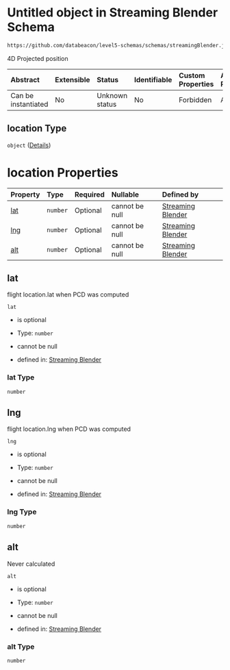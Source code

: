 # Untitled object in Streaming Blender Schema

```txt
https://github.com/databeacon/level5-schemas/schemas/streamingBlender.json#/properties/pcds/properties/intruder/properties/location
```

4D Projected position

| Abstract            | Extensible | Status         | Identifiable | Custom Properties | Additional Properties | Access Restrictions | Defined In                                                                 |
| :------------------ | :--------- | :------------- | :----------- | :---------------- | :-------------------- | :------------------ | :------------------------------------------------------------------------- |
| Can be instantiated | No         | Unknown status | No           | Forbidden         | Allowed               | none                | [blender.schema.json\*](../out/blender.schema.json "open original schema") |

## location Type

`object` ([Details](blender-properties-pcds-properties-intruder-properties-location.md))

# location Properties

| Property    | Type     | Required | Nullable       | Defined by                                                                                                                                                                                                                                                  |
| :---------- | :------- | :------- | :------------- | :---------------------------------------------------------------------------------------------------------------------------------------------------------------------------------------------------------------------------------------------------------- |
| [lat](#lat) | `number` | Optional | cannot be null | [Streaming Blender](blender-properties-pcds-properties-intruder-properties-location-properties-lat.md "https://github.com/databeacon/level5-schemas/schemas/streamingBlender.json#/properties/pcds/properties/intruder/properties/location/properties/lat") |
| [lng](#lng) | `number` | Optional | cannot be null | [Streaming Blender](blender-properties-pcds-properties-intruder-properties-location-properties-lng.md "https://github.com/databeacon/level5-schemas/schemas/streamingBlender.json#/properties/pcds/properties/intruder/properties/location/properties/lng") |
| [alt](#alt) | `number` | Optional | cannot be null | [Streaming Blender](blender-properties-pcds-properties-intruder-properties-location-properties-alt.md "https://github.com/databeacon/level5-schemas/schemas/streamingBlender.json#/properties/pcds/properties/intruder/properties/location/properties/alt") |

## lat

flight location.lat when PCD was computed

`lat`

*   is optional

*   Type: `number`

*   cannot be null

*   defined in: [Streaming Blender](blender-properties-pcds-properties-intruder-properties-location-properties-lat.md "https://github.com/databeacon/level5-schemas/schemas/streamingBlender.json#/properties/pcds/properties/intruder/properties/location/properties/lat")

### lat Type

`number`

## lng

flight location.lng when PCD was computed

`lng`

*   is optional

*   Type: `number`

*   cannot be null

*   defined in: [Streaming Blender](blender-properties-pcds-properties-intruder-properties-location-properties-lng.md "https://github.com/databeacon/level5-schemas/schemas/streamingBlender.json#/properties/pcds/properties/intruder/properties/location/properties/lng")

### lng Type

`number`

## alt

Never calculated

`alt`

*   is optional

*   Type: `number`

*   cannot be null

*   defined in: [Streaming Blender](blender-properties-pcds-properties-intruder-properties-location-properties-alt.md "https://github.com/databeacon/level5-schemas/schemas/streamingBlender.json#/properties/pcds/properties/intruder/properties/location/properties/alt")

### alt Type

`number`
